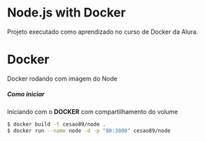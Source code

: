 # Node.js with Docker

Projeto executado como aprendizado no curso de Docker da Alura.

# Docker

Docker rodando com imagem do Node

##### Como iniciar

Iniciando com o **DOCKER** com compartilhamento do volume
```sh
$ docker build -t cesao89/node .
$ docker run --name node -d -p "80:3000" cesao89/node
```
